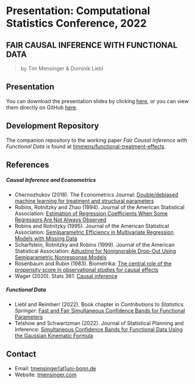 # Presentation: Computational Statistics Conference, 2022

## FAIR CAUSAL INFERENCE WITH FUNCTIONAL DATA

> by Tim Mensinger & Dominik Liebl

## Presentation

You can download the presentation slides by clicking
[here](https://github.com/timmens/compstat/raw/main/slides.pdf), or you can view them
directly on GitHub [here](https://github.com/timmens/compstat/blob/main/slides.pdf).

## Development Repository

The companion repository to the working paper *Fair Causal Inference with Functional
Data* is found at
[timmens/functional-treatment-effects](https://github.com/timmens/functional-treatment-effects).

## References

##### Causal Inference and Econometrics

- Chernozhukov (2018). The Econometrics Journal: [Double/debiased machine learning for
  treatment and structural
  parameters](https://academic.oup.com/ectj/article/21/1/C1/5056401)
- Robins, Rotnitzky and Zhao (1994). Journal of the American Statistical Association: [Estimation of Regression Coefficients When Some Regressors Are Not Always Observed](https://www.jstor.org/stable/2290910#metadata_info_tab_contents)
- Robins and Rotnitzky (1995). Journal of the American Statistical Association: [Semiparametric Efficiency in Multivariate Regression Models with Missing Data](https://www.jstor.org/stable/2291135#metadata_info_tab_contents)
- Scharfstein, Rotnitzky and Robins (1999). Journal of the American Statistical Association: [Adjusting for Nonignorable Drop-Out Using Semiparametric Nonresponse Models](https://www.tandfonline.com/doi/abs/10.1080/01621459.1999.10473862)
- Rosenbaum and Rubin (1983). Biometrika: [The central role of the propensity score in
  observational studies for causal
  effects](https://academic.oup.com/biomet/article/70/1/41/240879)
- Wager (2020). Stats 361: [Causal
  inference](https://web.stanford.edu/~swager/stats361.pdf)
  
##### Functional Data
  
- Liebl and Reimherr (2022). Book chapter in *Contributions to Statistics. Springer*: [Fast and Fair Simultaneous Confidence Bands for Functional Parameters](https://arxiv.org/abs/1910.00131)
- Telshow and Schwartzman (2022). Journal of Statistical Planning and Inference: [Simultaneous Confidence Bands for Functional Data Using
the Gaussian Kinematic Formula](https://www.sciencedirect.com/science/article/abs/pii/S0378375821000598)

## Contact

- Email: [tmensinger\[at\]uni-bonn.de](mailto:tmensinger@uni-bonn.de)
- Website: [tmensinger.com](tmensinger.com)
